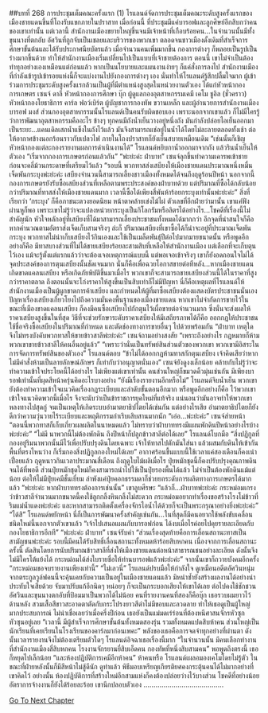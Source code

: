 ##บทที่ 268 การประชุมเต็มคณะครั้งแรก (1)
โรแลนด์จัดการประชุมเต็มคณะระดับสูงครั้งแรกของเมืองชายแดนขึ้นที่โถงรับแขกภายในปราสาท
เมื่อก่อนนี้ ที่ประชุมมีแค่บารอฟและลูกศิษย์อีกสิบกว่าคนของเขาเท่านั้น แต่เวลานี้ สำนักงานเมืองขยายใหญ่ขึ้นจนมีเจ้าหน้าที่เกือบร้อยคน...ในจำนวนนั้นมีทั้งขุนนางที่ตกอับ อัศวินที่ถูกจับเป็นเชลยและบริวารของพวกเขา ตลอดจนชาวเมืองดั้งเดิมที่สำเร็จการศึกษาขั้นต้นและได้รับประกาศนียบัตรแล้ว
เมื่อจำนวนคนเพิ่มมากขึ้น กองการต่างๆ ก็พลอยเป็นรูปเป็นร่างมากขึ้นด้วย ทำให้สำนักงานเมืองเริ่มเปลี่ยนไปเป็นแบบที่เจ้าชายต้องการ ตอนนี้ เขาไม่จำเป็นต้องทำทุกอย่างเองเหมือนแต่ก่อนแล้ว หากเป็นนโยบายและแผนงานง่ายๆ ก็แค่สั่งการลงไป สำนักงานเมืองที่กำลังเข้ารูปเข้ารอยแห่งนี้ก็จะแบ่งงานไปยังกองการต่างๆ เอง นั่นทำให้โรแลนด์รู้สึกปลื้มใจมาก
ผู้เข้าร่วมการประชุมระดับสูงครั้งแรกล้วนเป็นผู้ที่มีตำแหน่งสูงสุดในหน่วยงานตัวเอง ได้แก่หัวหน้ากองการเกษตร เซนจ์ ดาลี หัวหน้ากองการศึกษา บุ๊ก ผู้ดูแลกองอุตสาหกรรมเคมี เคโม ชูอิล (ชั่วคราว) หัวหน้ากองโยธาธิการ คาร์ล ฟอว์เบิร์ต ผู้บัญชาการกองทัพ ขวานเหล็ก และผู้อำนวยการสำนักงานเมือง บารอฟ มงส์ ส่วนกองอุตสาหกรรมนั้นโรแลนด์เป็นคนรับผิดชอบเอง เพราะนอกจากเขาแล้ว ก็ไม่มีใครรู้ว่าการพัฒนาอุตสาหกรรมคืออะไร
ข้างๆ ทุกคนมีถังน้ำเย็นวางอยู่หนึ่งถัง มันกำลังปล่อยไอเย็นออกมาเป็นระยะ...แคนเดิลเสกน้ำแข็งในถังไว้แล้ว มันจึงสามารถแช่อยู่ในน้ำได้โดยไม่ละลายตลอดทั้งเช้า ต่อให้อากาศข้างนอกร้อนราวกับเปลวไฟ ภายในโถงปราสาทก็ยังเย็นสบายเหมือนเดิม
“เช่นนั้นก็เชิญหัวหน้ากองแต่ละกองรายงานผลการดำเนินงานได้” โรแลนด์หยิบกาน้ำออกมาจากถัง แล้วรินน้ำเย็นให้ตัวเอง “เริ่มจากกองการเกษตรก่อนแล้วกัน”
“พ่ะย่ะค่ะ ฝ่าบาท” เซนจ์ลุกขึ้นทำความเคารพเข้าชาย ก่อนจะคลี่ม้วนกระดาษที่เตรียมไว้แล้ว “รอบนี้ พวกทาสส่งเสบียงให้เมืองชายแดนประมาณหนึ่งหมื่นเจ็ดพันกระบุงพ่ะย่ะค่ะ เสบียงจำนวนนี้สามารถเลี้ยงชาวเมืองทั้งหมดได้จนถึงฤดูร้อนปีหน้า นอกจากนี้ กองการเกษตรยังรับซื้อเสบียงส่วนที่เหลือตามพระประสงค์ของฝ่าบาทด้วย แต่ปริมาณที่ซื้อได้กลับน้อยกว่าปริมาณที่ทาสส่งให้เมืองชายแดนมาก เวลานี้ซื้อได้เพียงสี่พันห้าร้อยกระบุงเท่านั้นพ่ะย่ะค่ะ”
สิ่งที่เรียกว่า ‘กระบุง’ ก็คือภาชนะตวงยอดนิยม หน้าตาคล้ายเข่งไม้ไผ่ ตัวเลขที่อีกฝ่ายว่ามานั้น เขาแค่ฟังผ่านหูก็พอ เพราะเขาไม่รู้ว่าจะแปลงหน่วยกระบุงเป็นกิโลกรัมหรือลิตรได้อย่างไร...โชคดีที่เรื่องนี้ไม่สำคัญนัก หัวใจหลักอยู่ที่เสบียงที่ได้มาสามารถเลี้ยงประชาชนทั้งหมดได้มากกว่า
อีกจุดที่น่าสนใจก็คือ หากคำนวณตามอัตราส่งเจ็ดเก็บสามจริงๆ ล่ะก็ ปริมาณเสบียงที่เขาซื้อได้ก็น่าจะอยู่ที่ประมาณเจ็ดพันกระบุง พวกทาสไม่น่าเก็บเสบียงไว้กินเองและใช้เป็นเมล็ดพันธุ์ปีต่อไปมากมายขนาดนั้น หรือพูดอีกอย่างก็คือ มีทาสบางส่วนที่ไม่ได้ขายเสบียงร้อยละสามสิบที่เหลือให้สำนักงานเมือง แต่เลือกที่จะเก็บตุนไว้เอง
แม้จะรู้ตั้งแต่แรกแล้วว่าจะต้องเจอเหตุการณ์แบบนี้ แต่พอเจอเข้าจริงๆ เขาก็ยังอดถอนใจไม่ได้ จุดประสงค์ของการตุนเสบียงนั้นชัดเจนมาก นั่นก็คือเพื่อฉวยโอกาสขายต่อทีหลัง...หากเมืองชายแดนเกิดขาดแคลนเสบียง หรือเกิดภัยพิบัติขึ้นมาเมื่อไร พวกเขาก็จะสามารถขายเสบียงส่วนนี้ได้ในราคาที่สูงกว่าราคาตลาด ถึงตอนนั้นจะโก่งราคาให้สูงขึ้นเป็นสิบเท่าก็ไม่มีปัญหา
นี่ก็คือเหตุผลที่โรแลนด์ให้สำนักงานเมืองเป็นผู้ผูกขาดการค้าเสบียง และกำหนดให้ผู้ที่มาซื้อเสบียงต้องแสดงบัตรประชาชนนั่นเอง ปัญหาเรื่องเสบียงเกี่ยวโยงไปถึงความมั่นคงพื้นฐานของเมืองชายแดน หากเขาไม่จำกัดการขายไว้ในขณะที่เมืองขาดแคลนเสบียง ก็คงมีคนซื้อเสบียงไปกักตุนไว้เผื่อขายต่อจำนวนมาก ซึ่งนั่นจะส่งผลให้ราคาเสบียงสูงขึ้นในที่สุด วิธีที่จะช่วยรักษาระดับราคาเสบียงให้มีเสถียรภาพได้ก็คือ ออกกฎให้ประชาชนใช้ชื่อจริงซื้อเสบียงในปริมาณที่กำหนด และตัดช่องทางการขายอื่นๆ ไปด้วยพร้อมกัน
“ฝ่าบาท เหตุใดจึงไม่ทรงบังคับพวกทาสให้ขายข้าวสาลีพ่ะย่ะค่ะ” เซนจ์ถามอย่างสงสัย “เพราะถึงอย่างไร กฎหมายก็ห้ามพวกเขาขายข้าวสาลีให้คนอื่นอยู่แล้ว”
“เพราะว่านั่นเป็นทรัพย์สินส่วนตัวของพวกเขา พวกเขามีอิสระในการจัดการทรัพย์สินของตัวเอง” โรแลนด์ตอบ “ข้าไม่ได้ออกกฎห้ามทาสกักตุนเสบียง เจ้าคิดเสียว่าหากไม่มีคำสั่งห้ามเป็นลายลักษณ์อักษร ก็เท่ากับว่าอนุญาตนั่นเอง”
เซนจ์ยังดูงงเล็กน้อย คล้ายกับไม่รู้ว่าจะทำความเข้าใจประโยคนี้ได้อย่างไร ไม่เพียงแต่เขาเท่านั้น คนส่วนใหญ่ก็ขมวดคิ้วมุ่นเช่นกัน มีเพียงบารอฟเท่านั้นที่ผุดสีหน้าครุ่นคิดอะไรบางอย่าง
“ยังมีเรื่องรายงานอีกหรือไม่” โรแลนด์จิบน้ำเย็น พวกเขายังต้องทำความเข้าใจแนวคิดเรื่องกฎระเบียบและลำดับขั้นตอนอีกมาก หรือพูดอีกอย่างก็คือ ไว้พวกเขาเข้าใจแนวคิดพวกนี้เมื่อไร จึงจะนับว่าเป็นข้าราชการยุคใหม่ที่แท้จริง แน่นอนว่ามันอาจทำให้พวกเขาหลงทางไปสุดกู่ จนเป็นเหตุให้เกิดระบบอำมาตยาธิปไตยได้เช่นกัน แต่อย่างไรเสีย อำมาตยาธิปไตยก็ยังดีกว่าความวุ่นวายไร้ระเบียบและพฤติกรรมกำเริบเสิบสานมากนัก
“เอ่อ...พ่ะย่ะค่ะ” เซนจ์ส่ายหน้า “ตอนนี้พวกทาสก็เก็บเกี่ยวผลผลิตในนาหมดแล้ว ไม่ทราบว่าฝ่าบาททรงมีแผนพักดินปีหน้าอย่างไรบ้างพ่ะย่ะค่ะ”
“ไม่มี นาพวกนี้ไม่ต้องพักดิน ถึงปีหน้าก็ปลูกข้าวสาลีต่อได้เลย” โรแลนด์โบกมือ “สิ่งปฏิกูลที่กองอยู่ริมนาพวกนั้นมีไว้เพื่อปรับปรุงดินโดยเฉพาะ เจ้าให้ทาสไปตักมันใส่นา แล้วผสมกับดินให้เข้ากัน พื้นที่ตรงไหนว่าง ก็เริ่มกองสิ่งปฏิกูลกองใหม่ได้เลย” อากาศร้อนชื้นแบบนี้ใช้เวลาแค่สองเดือนก็คงเน่าเปื่อยแล้ว ฤดูหนาวกินเวลาประมาณสี่เดือน ถึงฤดูใบไม้ผลิเมื่อไร ปุ๋ยหมักชุดนี้ก็คงปรับปรุงคุณภาพดินจนได้ที่พอดี ส่วนปุ๋ยหมักชุดใหม่ก็คงสามารถนำไปใช้เป็นปุ๋ยรองพื้นได้แล้ว ไม่จำเป็นต้องพักดินแม้แต่น้อย
ต่อให้ไม่มีปุ๋ยเคมีชั้นเยี่ยม ลำพังแค่ปุ๋ยคอกธรรมดาก็ช่วยยกระดับการผลิตทางการเกษตรได้มากแล้ว
“พ่ะย่ะค่ะ หากฝ่าบาททรงต้องการเช่นนั้น” เขาลูบศีรษะ “แล้วก็...ฝ่าบาทพ่ะย่ะค่ะ กระหม่อมเกรงว่าข้าวสาลีจำนวนมากขนาดนี้คงใช้ลูกกลิ้งหินกลิ้งไม่สะดวก กระหม่อมอยากทำเรื่องขอสร้างโรงโม่ข้าวที่ริมแม่น้ำแดงพ่ะย่ะค่ะ และหากสามารถติดตั้งเครื่องจักรไอน้ำได้ด้วยก็จะเป็นพระกรุณาอย่างยิ่งพ่ะย่ะค่ะ”
“ได้สิ” โรแลนด์พยักหน้า นี่ก็เป็นการพัฒนาครั้งสำคัญเช่นกัน...ในที่สุดก็มีคนอยากใช้พลังขับเคลื่อนชนิดใหม่นี้นอกจากตัวเขาแล้ว “เจ้าไปเสนอแผนกับบารอฟก่อน ได้งบเมื่อไรค่อยไปคุยรายละเอียดกับกองโยธาธิการอีกที”
“พ่ะย่ะค่ะ ฝ่าบาท” เซนจ์รับคำ “ส่วนเรื่องสุดท้ายคือการเลื่อนสถานะทาสเป็นสามัญชนพ่ะย่ะค่ะ รอบนี้มีคนได้รับสิทธิ์เลื่อนสถานะทั้งหมดห้าร้อยสิบหกคน เนื่องจากการเลื่อนสถานะครั้งนี้ ตัดสินโดยการนับปริมาณข้าวสาลีที่ส่งให้เมืองชายแดนต่อหน้าสาธารณชนอย่างละเอียด ดังนั้นจึงไม่มีใครโต้แย้งได้ กระหม่อมได้ส่งใบรายชื่อให้ท่านบารอฟแล้วพ่ะย่ะค่ะ” จากนั้นเขาก็ถวายบังคมอีกครั้ง “กระหม่อมขอจบรายงานเพียงเท่านี้”
“ไม่เลวนี่” โรแลนด์ปรบมือให้กำลังใจ ดูเหมือนอดีตอัศวินหนุ่มจากตระกูลวูล์ฟคนนี้จะคุ้นเคยกับความเป็นอยู่ในเมืองชายแดนแล้ว มิหนำซ้ำยังสร้างผลงานได้อย่างน่าประทับใจเสียด้วย จับมาปรับแก้อีกนิดๆ หน่อยๆ ก็จะเป็นกระบอกเสียงให้เขาได้เลย ต่อไปคงใช้ชักชวนอัศวินและขุนนางตกอับที่ป้อมมาเป็นพวกได้ไม่น้อย
คนที่รายงานคนที่สองก็คือบุ๊ก เธอรวบผมยาวไว้ด้านหลัง สวมเสื้อสีขาวสะอาดตาตัดกับกระโปรงยาวสีดำไม่มีขอบและลวดลาย ทำให้เธอดูเป็นผู้ใหญ่มากประสบการณ์ ไม่น่าเชื่อเลยว่าเมื่อครึ่งปีก่อน เธอยังเป็นแม่มดเร่ร่อนที่ต้องหนีศาสนจักรหัวซุกหัวซุนอยู่เลย
“เวลานี้ มีผู้สำเร็จการศึกษาขั้นต้นทั้งหมดสองรุ่น รวมทั้งหมดแปดสิบห้าคน ส่วนใหญ่เป็นนักเรียนที่เคยเรียนในโรงเรียนของคาร์ลมาก่อนเพคะ” พลังของเธอคือการจดจำทุกอย่างที่ผ่านตา ดังนั้นเวลารายงานจึงไม่ต้องเตรียมตัวใดๆ โรแลนด์อิจฉาเธอเรื่องนี้มาก “ในจำนวนนั้น มีคนเลือกทำงานที่สำนักงานเมืองสี่สิบหกคน โรงงานจักรยานยี่สิบเอ็ดคน กองทัพที่หนึ่งสิบสามคน” พอพูดถึงตรงนี้ เธอก็หยุดไปเล็กน้อย “และห้องปฏิบัติการเคมีอีกห้าคน”
ห้าคนหรือ โรแลนด์เผลอมองเคโมโดยไม่รู้ตัว ในขณะที่ฝ่ายหลังนั้นก็มีสีหน้าไม่สู้ดีนัก ดูท่าแล้ว พิธีมอบเหรียญเกียรติยศคงกระตุ้นคนได้ไม่มากอย่างที่เขาคิดไว้ อย่างนั้น ห้องปฏิบัติการที่สร้างใหม่อีกสามแห่งก็คงต้องปล่อยว่างไว้บางส่วน
โชคดีที่อย่างน้อยอัตราการจ้างงานก็ยังได้ร้อยละร้อย เขานึกปลอบตัวเอง
........................................




[Go To Next Chapter]( ./181.md)